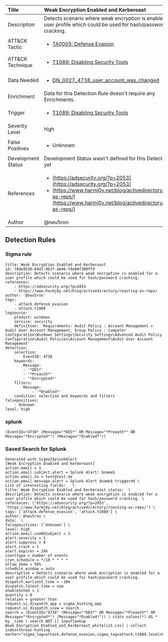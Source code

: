 | Title                | Weak Encryption Enabled and Kerberoast                                                                                                                                                 |
|:---------------------|:------------------------------------------------------------------------------------------------------------------------------------------------------------|
| Description          | Detects scenario where weak encryption is enabled for a user profile which could be used for hash/password cracking.                                                                                                                                           |
| ATT&amp;CK Tactic    |  <ul><li>[TA0005: Defense Evasion](https://attack.mitre.org/tactics/TA0005)</li></ul>  |
| ATT&amp;CK Technique | <ul><li>[T1089: Disabling Security Tools](https://attack.mitre.org/techniques/T1089)</li></ul>  |
| Data Needed          | <ul><li>[DN_0027_4738_user_account_was_changed](../Data_Needed/DN_0027_4738_user_account_was_changed.md)</li></ul>  |
| Enrichment           |  Data for this Detection Rule doesn't require any Enrichments.  |
| Trigger              | <ul><li>[T1089: Disabling Security Tools](../Triggers/T1089.md)</li></ul>  |
| Severity Level       | high |
| False Positives      | <ul><li>Unknown</li></ul>  |
| Development Status   |  Development Status wasn't defined for this Detection Rule yet  |
| References           | <ul><li>[https://adsecurity.org/?p=2053](https://adsecurity.org/?p=2053)</li><li>[https://www.harmj0y.net/blog/activedirectory/roasting-as-reps/](https://www.harmj0y.net/blog/activedirectory/roasting-as-reps/)</li></ul>  |
| Author               | @neu5ron |


## Detection Rules

### Sigma rule

```
title: Weak Encryption Enabled and Kerberoast
id: f6de9536-0441-4b3f-a646-f4e00f300ffd
description: Detects scenario where weak encryption is enabled for a user profile which could be used for hash/password cracking.
references:
    - https://adsecurity.org/?p=2053
    - https://www.harmj0y.net/blog/activedirectory/roasting-as-reps/
author: '@neu5ron'
tags:
    - attack.defense_evasion
    - attack.t1089
logsource:
    product: windows
    service: security
    definition: 'Requirements: Audit Policy : Account Management > Audit User Account Management, Group Policy : Computer Configuration\Windows Settings\Security Settings\Advanced Audit Policy Configuration\Audit Policies\Account Management\Audit User Account Management'
detection:
    selection:
        EventID: 4738
    keywords:
        Message:
        - '*DES*'
        - '*Preauth*'
        - '*Encrypted*'
    filters:
        Message:
            - '*Enabled*'
    condition: selection and keywords and filters
falsepositives: 
    - Unknown
level: high

```





### splunk
    
```
(EventID="4738" (Message="*DES*" OR Message="*Preauth*" OR Message="*Encrypted*") (Message="*Enabled*"))
```






### Saved Search for Splunk

```
Generated with Sigma2SplunkAlert
[Weak Encryption Enabled and Kerberoast]
action.email = 1
action.email.subject.alert = Splunk Alert: $name$
action.email.to = test@test.de
action.email.message.alert = Splunk Alert $name$ triggered \
List of interesting fields:   \
title: Weak Encryption Enabled and Kerberoast status:  \
description: Detects scenario where weak encryption is enabled for a user profile which could be used for hash/password cracking. \
references: ['https://adsecurity.org/?p=2053', 'https://www.harmj0y.net/blog/activedirectory/roasting-as-reps/'] \
tags: ['attack.defense_evasion', 'attack.t1089'] \
author: @neu5ron \
date:  \
falsepositives: ['Unknown'] \
level: high
action.email.useNSSubject = 1
alert.severity = 1
alert.suppress = 0
alert.track = 1
alert.expires = 24h
counttype = number of events
cron_schedule = */10 * * * *
allow_skew = 50%
schedule_window = auto
description = Detects scenario where weak encryption is enabled for a user profile which could be used for hash/password cracking.
dispatch.earliest_time = -10m
dispatch.latest_time = now
enableSched = 1
quantity = 0
relation = greater than
request.ui_dispatch_app = sigma_hunting_app
request.ui_dispatch_view = search
search = (EventID="4738" (Message="*DES*" OR Message="*Preauth*" OR Message="*Encrypted*") (Message="*Enabled*")) | stats values(*) AS * by _time | search NOT [| inputlookup Weak_Encryption_Enabled_and_Kerberoast_whitelist.csv] | collect index=threat-hunting marker="sigma_tag=attack.defense_evasion,sigma_tag=attack.t1089,level=high"
```
